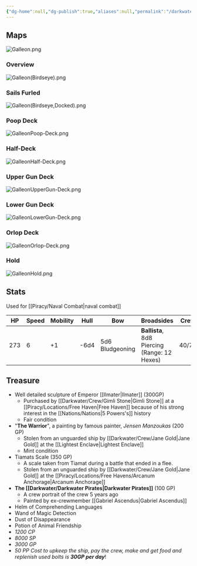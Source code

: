 ```yaml
---
{"dg-home":null,"dg-publish":true,"aliases":null,"permalink":"/darkwater/the-ship/","dgPassFrontmatter":true,"created":"2025-04-02T07:47:00.388+11:00","updated":"2025-04-11T16:45:51.062+10:00"}
---
```


## Maps
![Galleon.png](/img/user/Loose%20Images/Galleon.png)

### Overview
![Galleon(Birdseye).png](/img/user/Loose%20Images/Galleon(Birdseye).png)

### Sails Furled
![Galleon(Birdseye,Docked).png](/img/user/Loose%20Images/Galleon(Birdseye,Docked).png)

### Poop Deck
![GalleonPoop-Deck.png](/img/user/Loose%20Images/GalleonPoop-Deck.png)

### Half-Deck
![GalleonHalf-Deck.png](/img/user/Loose%20Images/GalleonHalf-Deck.png)

### Upper Gun Deck
![GalleonUpperGun-Deck.png](/img/user/Loose%20Images/GalleonUpperGun-Deck.png)

### Lower Gun Deck
![GalleonLowerGun-Deck.png](/img/user/Loose%20Images/GalleonLowerGun-Deck.png)

### Orlop Deck
![GalleonOrlop-Deck.png](/img/user/Loose%20Images/GalleonOrlop-Deck.png)

### Hold
![GalleonHold.png](/img/user/Loose%20Images/GalleonHold.png)


## Stats
Used for [[Piracy/Naval Combat\|naval combat]]

| HP  | Speed | Mobility | Hull | Bow             | Broadsides                                   | Crew  | Cargo |
| --- | ----- | -------- | ---- | --------------- | -------------------------------------------- | ----- | ----- |
| 273 | 6     | +1       | -6d4 | 5d6 Bludgeoning | **Ballista**, 8d8 Piercing (Range: 12 Hexes) | 40/70 | 4     |

## Treasure
- Well detailed sculpture of Emperor [[Ilmater\|Ilmater]] (300GP)
	- Purchased by [[Darkwater/Crew/Gimli Stone\|Gimli Stone]] at a [[Piracy/Locations/Free Haven\|Free Haven]] because of his strong interest in the [[Nations/Nations\|5 Powers's]] history
	- Fair condition
- "**The Warrior**", a painting by famous painter, *Jensen Manzoukas* (200 GP)
	- Stolen from an unguarded ship by [[Darkwater/Crew/Jane Gold\|Jane Gold]] at the [[Lightest Enclave\|Lightest Enclave]]
	- Mint condition
- Tiamats Scale (350 GP)
	- A scale taken from Tiamat during a battle that ended in a flee.
	- Stolen from an unguarded ship by [[Darkwater/Crew/Jane Gold\|Jane Gold]] at the [[Piracy/Locations/Free Havens/Arcanum Anchorage\|Arcanum Anchorage]]
- **The [[Darkwater/Darkwater Pirates\|Darkwater Pirates]]** (100 GP)
	- A crew portrait of the crew 5 years ago
	- Painted by ex-crewmember [[Gabriel Ascendus\|Gabriel Ascendus]]
- Helm of Comprehending Languages
- Wand of Magic Detection
- Dust of Disappearance
- Potion of Animal Friendship
- *1200 CP*
- *8000 SP*
- *3000 GP*
- *50 PP*
*Cost to upkeep the ship, pay the crew, make and get food and replenish used bolts is **30GP per day***!